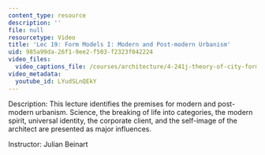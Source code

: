 ```yaml
---
content_type: resource
description: ''
file: null
resourcetype: Video
title: 'Lec 19: Form Models I: Modern and Post-modern Urbanism'
uid: 985a99da-26f1-9ee2-f503-f2323f042224
video_files:
  video_captions_file: /courses/architecture/4-241j-theory-of-city-form-spring-2013/video-lectures/lec-19-form-models-i-modern-and-post-modern-urbanism/LYudSLnQEkY.vtt
video_metadata:
  youtube_id: LYudSLnQEkY
---
```


Description: This lecture identifies the premises for modern and post-modern urbanism. Science, the breaking of life into categories, the modern spirit, universal identity, the corporate client, and the self-image of the architect are presented as major influences.

Instructor: Julian Beinart